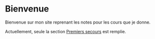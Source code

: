 # Bienvenue

Bienvenue sur mon site reprenant les notes pour les cours que je donne.

Actuellement, seule la section [Premiers secours](premiers_secours/rei/securite.md) est remplie.
